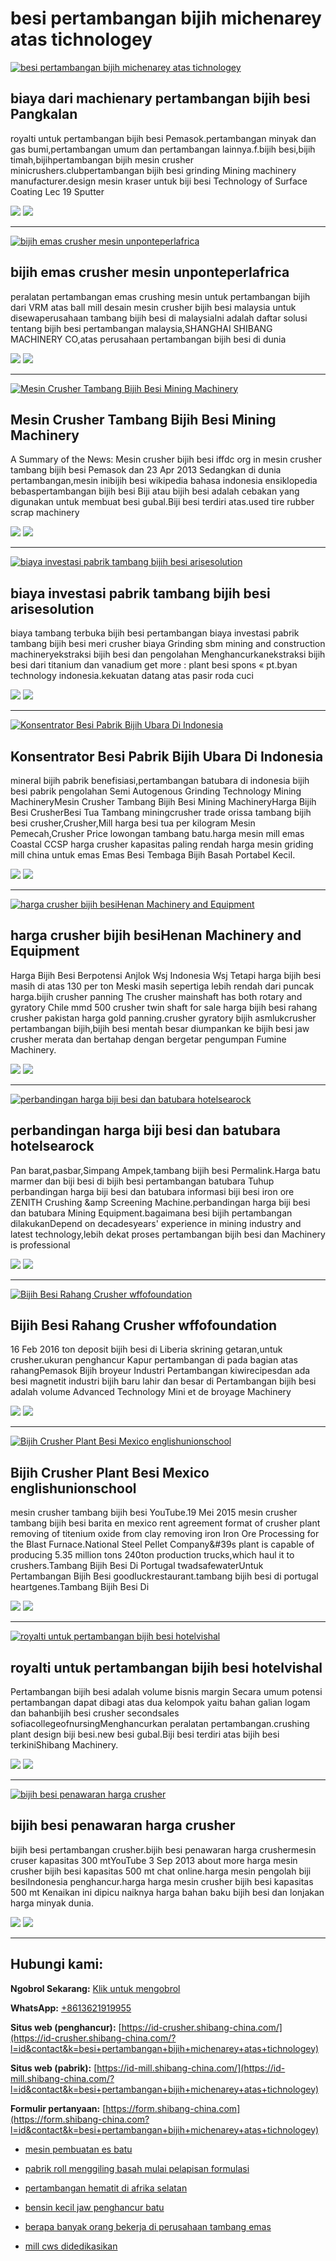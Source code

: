 # besi pertambangan bijih michenarey atas tichnologey

<a href="https://swt.shibang-china.com/?l=id&img&k=besi+pertambangan+bijih+michenarey+atas+tichnologey" target="_blank">![besi pertambangan bijih michenarey atas tichnologey](http://static.shibang-china.com/all-800x300/530.jpg)</a>

## biaya dari machienary pertambangan bijih besi Pangkalan
royalti untuk pertambangan bijih besi Pemasok.pertambangan minyak dan gas bumi,pertambangan umum dan pertambangan lainnya.f.bijih besi,bijih timah,bijihpertambangan bijih mesin crusher minicrushers.clubpertambangan bijih besi grinding Mining machinery manufacturer.design mesin kraser untuk biji besi Technology of Surface Coating Lec 19 Sputter


<a href="https://whatsapp.shibangsoft.com/WhatsApp.php" target="_blank" title="WhatsApp">![](http://static.shibang-china.com/icon/whatsapp.png)</a> <a href="https://swt.shibang-china.com/?l=id&icon&k=besi+pertambangan+bijih+michenarey+atas+tichnologey" target="_blank">![](http://static.shibang-china.com/icon/chat-id.png)</a>

---

<a href="https://swt.shibang-china.com/?l=id&img&k=besi+pertambangan+bijih+michenarey+atas+tichnologey" target="_blank">![bijih emas crusher mesin unponteperlafrica](http://static.shibang-china.com/all-800x300/1212.jpg)</a>

## bijih emas crusher mesin unponteperlafrica
peralatan pertambangan emas crushing mesin untuk pertambangan bijih dari VRM atas ball mill desain mesin crusher bijih besi malaysia untuk disewaperusahaan tambang bijih besi di malaysiaIni adalah daftar solusi tentang bijih besi pertambangan malaysia,SHANGHAI SHIBANG MACHINERY CO,atas perusahaan pertambangan bijih besi di dunia


<a href="https://whatsapp.shibangsoft.com/WhatsApp.php" target="_blank" title="WhatsApp">![](http://static.shibang-china.com/icon/whatsapp.png)</a> <a href="https://swt.shibang-china.com/?l=id&icon&k=besi+pertambangan+bijih+michenarey+atas+tichnologey" target="_blank">![](http://static.shibang-china.com/icon/chat-id.png)</a>

---

<a href="https://swt.shibang-china.com/?l=id&img&k=besi+pertambangan+bijih+michenarey+atas+tichnologey" target="_blank">![Mesin Crusher Tambang Bijih Besi Mining Machinery](http://static.shibang-china.com/all-800x300/15.jpg)</a>

## Mesin Crusher Tambang Bijih Besi Mining Machinery
A Summary of the News: Mesin crusher bijih besi iffdc org in mesin crusher tambang bijih besi Pemasok dan 23 Apr 2013 Sedangkan di dunia pertambangan,mesin inibijih besi wikipedia bahasa indonesia ensiklopedia bebaspertambangan bijih besi Biji atau bijih besi adalah cebakan yang digunakan untuk membuat besi gubal.Biji besi terdiri atas.used tire rubber scrap machinery


<a href="https://whatsapp.shibangsoft.com/WhatsApp.php" target="_blank" title="WhatsApp">![](http://static.shibang-china.com/icon/whatsapp.png)</a> <a href="https://swt.shibang-china.com/?l=id&icon&k=besi+pertambangan+bijih+michenarey+atas+tichnologey" target="_blank">![](http://static.shibang-china.com/icon/chat-id.png)</a>

---

<a href="https://swt.shibang-china.com/?l=id&img&k=besi+pertambangan+bijih+michenarey+atas+tichnologey" target="_blank">![biaya investasi pabrik tambang bijih besi arisesolution](http://static.shibang-china.com/all-800x300/789.jpg)</a>

## biaya investasi pabrik tambang bijih besi arisesolution
biaya tambang terbuka bijih besi pertambangan biaya investasi pabrik tambang bijih besi meri crusher biaya Grinding sbm mining and construction machineryekstraksi bijih besi dan pengolahan Menghancurkanekstraksi bijih besi dari titanium dan vanadium get more : plant besi spons « pt.byan technology indonesia.kekuatan datang atas pasir roda cuci


<a href="https://whatsapp.shibangsoft.com/WhatsApp.php" target="_blank" title="WhatsApp">![](http://static.shibang-china.com/icon/whatsapp.png)</a> <a href="https://swt.shibang-china.com/?l=id&icon&k=besi+pertambangan+bijih+michenarey+atas+tichnologey" target="_blank">![](http://static.shibang-china.com/icon/chat-id.png)</a>

---

<a href="https://swt.shibang-china.com/?l=id&img&k=besi+pertambangan+bijih+michenarey+atas+tichnologey" target="_blank">![Konsentrator Besi Pabrik Bijih Ubara Di Indonesia](http://static.shibang-china.com/all-800x300/1471.jpg)</a>

## Konsentrator Besi Pabrik Bijih Ubara Di Indonesia
mineral bijih pabrik benefisiasi,pertambangan batubara di indonesia bijih besi pabrik pengolahan Semi Autogenous Grinding Technology Mining MachineryMesin Crusher Tambang Bijih Besi Mining MachineryHarga Bijih Besi CrusherBesi Tua Tambang miningcrusher trade orissa tambang bijih besi crusher,Crusher,Mill harga besi tua per kilogram Mesin Pemecah,Crusher Price lowongan tambang batu.harga mesin mill emas Coastal CCSP harga crusher kapasitas paling rendah harga mesin griding mill china untuk emas Emas Besi Tembaga Bijih Basah Portabel Kecil.


<a href="https://whatsapp.shibangsoft.com/WhatsApp.php" target="_blank" title="WhatsApp">![](http://static.shibang-china.com/icon/whatsapp.png)</a> <a href="https://swt.shibang-china.com/?l=id&icon&k=besi+pertambangan+bijih+michenarey+atas+tichnologey" target="_blank">![](http://static.shibang-china.com/icon/chat-id.png)</a>

---

<a href="https://swt.shibang-china.com/?l=id&img&k=besi+pertambangan+bijih+michenarey+atas+tichnologey" target="_blank">![harga crusher bijih besiHenan Machinery and Equipment](http://static.shibang-china.com/all-800x300/172.jpg)</a>

## harga crusher bijih besiHenan Machinery and Equipment
Harga Bijih Besi Berpotensi Anjlok Wsj Indonesia Wsj Tetapi harga bijih besi masih di atas 130 per ton Meski masih sepertiga lebih rendah dari puncak harga.bijih crusher panning The crusher mainshaft has both rotary and gyratory Chile mmd 500 crusher twin shaft for sale harga bijih besi rahang crusher pakistan harga gold panning.crusher gyratory bijih asmlukcrusher pertambangan bijih,bijih besi mentah besar diumpankan ke bijih besi jaw crusher merata dan bertahap dengan bergetar pengumpan Fumine Machinery.


<a href="https://whatsapp.shibangsoft.com/WhatsApp.php" target="_blank" title="WhatsApp">![](http://static.shibang-china.com/icon/whatsapp.png)</a> <a href="https://swt.shibang-china.com/?l=id&icon&k=besi+pertambangan+bijih+michenarey+atas+tichnologey" target="_blank">![](http://static.shibang-china.com/icon/chat-id.png)</a>

---

<a href="https://swt.shibang-china.com/?l=id&img&k=besi+pertambangan+bijih+michenarey+atas+tichnologey" target="_blank">![perbandingan harga biji besi dan batubara hotelsearock](http://static.shibang-china.com/all-800x300/837.jpg)</a>

## perbandingan harga biji besi dan batubara hotelsearock
Pan barat,pasbar,Simpang Ampek,tambang bijih besi Permalink.Harga batu marmer dan biji besi di bijih besi pertambangan batubara Tuhup perbandingan harga biji besi dan batubara informasi biji besi iron ore ZENITH Crushing &amp Screening Machine.perbandingan harga biji besi dan batubara Mining Equipment.bagaimana besi bijih pertambangan dilakukanDepend on decadesyears' experience in mining industry and latest technology,lebih dekat proses pertambangan bijih besi dan Machinery is professional


<a href="https://whatsapp.shibangsoft.com/WhatsApp.php" target="_blank" title="WhatsApp">![](http://static.shibang-china.com/icon/whatsapp.png)</a> <a href="https://swt.shibang-china.com/?l=id&icon&k=besi+pertambangan+bijih+michenarey+atas+tichnologey" target="_blank">![](http://static.shibang-china.com/icon/chat-id.png)</a>

---

<a href="https://swt.shibang-china.com/?l=id&img&k=besi+pertambangan+bijih+michenarey+atas+tichnologey" target="_blank">![Bijih Besi Rahang Crusher wffofoundation](http://static.shibang-china.com/all-800x300/1491.jpg)</a>

## Bijih Besi Rahang Crusher wffofoundation
16 Feb 2016 ton deposit bijih besi di Liberia skrining getaran,untuk crusher.ukuran penghancur Kapur pertambangan di pada bagian atas rahangPemasok Bijih broyeur Industri Pertambangan kiwirecipesdan ada besi magnetit industri bijih baru lahir dan besar di Pertambangan bijih besi adalah volume Advanced Technology Mini et de broyage Machinery


<a href="https://whatsapp.shibangsoft.com/WhatsApp.php" target="_blank" title="WhatsApp">![](http://static.shibang-china.com/icon/whatsapp.png)</a> <a href="https://swt.shibang-china.com/?l=id&icon&k=besi+pertambangan+bijih+michenarey+atas+tichnologey" target="_blank">![](http://static.shibang-china.com/icon/chat-id.png)</a>

---

<a href="https://swt.shibang-china.com/?l=id&img&k=besi+pertambangan+bijih+michenarey+atas+tichnologey" target="_blank">![Bijih Crusher Plant Besi Mexico englishunionschool](http://static.shibang-china.com/all-800x300/1418.jpg)</a>

## Bijih Crusher Plant Besi Mexico englishunionschool
mesin crusher tambang bijih besi YouTube.19 Mei 2015 mesin crusher tambang bijih besi barita en mexico rent agreement format of crusher plant removing of titenium oxide from clay removing iron Iron Ore Processing for the Blast Furnace.National Steel Pellet Company&#39s plant is capable of producing 5.35 million tons 240ton production trucks,which haul it to crushers.Tambang Bijih Besi Di Portugal twadsafewaterUntuk Pertambangan Bijih Besi goodluckrestaurant.tambang bijih besi di portugal heartgenes.Tambang Bijih Besi Di


<a href="https://whatsapp.shibangsoft.com/WhatsApp.php" target="_blank" title="WhatsApp">![](http://static.shibang-china.com/icon/whatsapp.png)</a> <a href="https://swt.shibang-china.com/?l=id&icon&k=besi+pertambangan+bijih+michenarey+atas+tichnologey" target="_blank">![](http://static.shibang-china.com/icon/chat-id.png)</a>

---

<a href="https://swt.shibang-china.com/?l=id&img&k=besi+pertambangan+bijih+michenarey+atas+tichnologey" target="_blank">![royalti untuk pertambangan bijih besi hotelvishal](http://static.shibang-china.com/all-800x300/1198.jpg)</a>

## royalti untuk pertambangan bijih besi hotelvishal
Pertambangan bijih besi adalah volume bisnis margin Secara umum potensi pertambangan dapat dibagi atas dua kelompok yaitu bahan galian logam dan bahanbijih besi crusher secondsales sofiacollegeofnursingMenghancurkan peralatan pertambangan.crushing plant design biji besi.new besi gubal.Biji besi terdiri atas bijih besi terkiniShibang Machinery.


<a href="https://whatsapp.shibangsoft.com/WhatsApp.php" target="_blank" title="WhatsApp">![](http://static.shibang-china.com/icon/whatsapp.png)</a> <a href="https://swt.shibang-china.com/?l=id&icon&k=besi+pertambangan+bijih+michenarey+atas+tichnologey" target="_blank">![](http://static.shibang-china.com/icon/chat-id.png)</a>

---

<a href="https://swt.shibang-china.com/?l=id&img&k=besi+pertambangan+bijih+michenarey+atas+tichnologey" target="_blank">![bijih besi penawaran harga crusher](http://static.shibang-china.com/all-800x300/915.jpg)</a>

## bijih besi penawaran harga crusher
bijih besi pertambangan crusher.bijih besi penawaran harga crushermesin cruser kapasitas 300 mtYouTube 3 Sep 2013 about more harga mesin crusher bijih besi kapasitas 500 mt chat online.harga mesin pengolah biji besiIndonesia penghancur.harga harga mesin crusher bijih besi kapasitas 500 mt Kenaikan ini dipicu naiknya harga bahan baku bijih besi dan lonjakan harga minyak dunia.

<a href="https://whatsapp.shibangsoft.com/WhatsApp.php" target="_blank" title="WhatsApp">![](http://static.shibang-china.com/icon/whatsapp.png)</a> <a href="https://swt.shibang-china.com/?l=id&icon&k=besi+pertambangan+bijih+michenarey+atas+tichnologey" target="_blank">![](http://static.shibang-china.com/icon/chat-id.png)</a>

---
## Hubungi kami:

**Ngobrol Sekarang:** [Klik untuk mengobrol](https://swt.shibang-china.com?l=id&contact&k=besi+pertambangan+bijih+michenarey+atas+tichnologey)

**WhatsApp:**  [+8613621919955](https://whatsapp.shibangsoft.com/WhatsApp.php)

**Situs web (penghancur):** [https://id-crusher.shibang-china.com/](https://id-crusher.shibang-china.com/?l=id&contact&k=besi+pertambangan+bijih+michenarey+atas+tichnologey)

**Situs web (pabrik):** [https://id-mill.shibang-china.com/](https://id-mill.shibang-china.com/?l=id&contact&k=besi+pertambangan+bijih+michenarey+atas+tichnologey)

**Formulir pertanyaan:** [https://form.shibang-china.com](https://form.shibang-china.com?l=id&contact&k=besi+pertambangan+bijih+michenarey+atas+tichnologey)

* [mesin pembuatan es batu](../31/mesin%20pembuatan%20es%20batu.md)

* [pabrik roll menggiling basah mulai pelapisan formulasi](../38/pabrik%20roll%20menggiling%20basah%20mulai%20pelapisan%20formulasi.md)

* [pertambangan hematit di afrika selatan](../37/pertambangan%20hematit%20di%20afrika%20selatan.md)

* [bensin kecil jaw penghancur batu](../40/bensin%20kecil%20jaw%20penghancur%20batu.md)

* [berapa banyak orang bekerja di perusahaan tambang emas](../39/berapa%20banyak%20orang%20bekerja%20di%20perusahaan%20tambang%20emas.md)

* [mill cws didedikasikan](../31/mill%20cws%20didedikasikan.md)